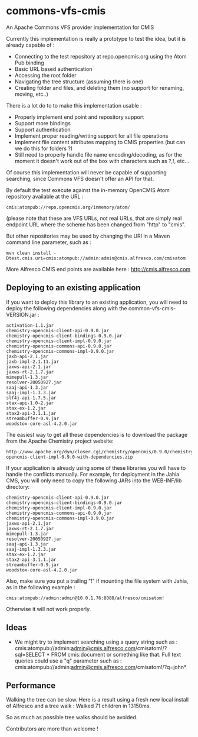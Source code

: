 commons-vfs-cmis
================

An Apache Commons VFS provider implementation for CMIS

Currently this implementation is really a prototype to test the idea, but it is already capable of :
- Connecting to the test repository at repo.opencmis.org using the Atom Pub binding
- Basic URL based authentication
- Accessing the root folder
- Navigating the tree structure (assuming there is one)
- Creating folder and files, and deleting them (no support for renaming, moving, etc..)

There is a lot do to to make this implementation usable :
- Properly implement end point and repository support
- Support more bindings
- Support authentication
- Implement proper reading/writing support for all file operations
- Implement file content attributes mapping to CMIS properties (but can we do this for folders ?)
- Still need to properly handle file name encoding/decoding, as for the moment it doesn't work out of the box with
characters such as ?,!, etc...

Of course this implementation will never be capable of supporting searching, since Commons VFS doesn't offer an API
for that.

By default the test execute against the in-memory OpenCMIS Atom repository available at the URL :

    cmis:atompub://repo.opencmis.org/inmemory/atom/

(please note that these are VFS URLs, not real URLs, that are simply real endpoint URL where the scheme has been
changed from "http" to "cmis".

But other repositories may be used by changing the URI in a Maven command line parameter, such as :

    mvn clean install -Dtest.cmis.uri=cmis:atompub://admin:admin@cmis.alfresco.com/cmisatom

More Alfresco CMIS end points are available here : http://cmis.alfresco.com

Deploying to an existing application
------------------------------------

If you want to deploy this library to an existing application, you will need to deploy the following dependencies
along with the common-vfs-cmis-VERSION.jar :

    activation-1.1.jar
    chemistry-opencmis-client-api-0.9.0.jar
    chemistry-opencmis-client-bindings-0.9.0.jar
    chemistry-opencmis-client-impl-0.9.0.jar
    chemistry-opencmis-commons-api-0.9.0.jar
    chemistry-opencmis-commons-impl-0.9.0.jar
    jaxb-api-2.1.jar
    jaxb-impl-2.1.11.jar
    jaxws-api-2.1.jar
    jaxws-rt-2.1.7.jar
    mimepull-1.3.jar
    resolver-20050927.jar
    saaj-api-1.3.jar
    saaj-impl-1.3.3.jar
    slf4j-api-1.7.5.jar
    stax-api-1.0-2.jar
    stax-ex-1.2.jar
    stax2-api-3.1.1.jar
    streambuffer-0.9.jar
    woodstox-core-asl-4.2.0.jar

The easiest way to get all these dependencies is to download the package from the Apache Chemistry project website:

    http://www.apache.org/dyn/closer.cgi/chemistry/opencmis/0.9.0/chemistry-opencmis-client-impl-0.9.0-with-dependencies.zip

If your application is already using some of these libraries you will have to handle the conflicts manually. For
example, for deployment in the Jahia CMS, you will only need to copy the following JARs into the WEB-INF/lib directory:

    chemistry-opencmis-client-api-0.9.0.jar
    chemistry-opencmis-client-bindings-0.9.0.jar
    chemistry-opencmis-client-impl-0.9.0.jar
    chemistry-opencmis-commons-api-0.9.0.jar
    chemistry-opencmis-commons-impl-0.9.0.jar
    jaxws-api-2.1.jar
    jaxws-rt-2.1.7.jar
    mimepull-1.3.jar
    resolver-20050927.jar
    saaj-api-1.3.jar
    saaj-impl-1.3.3.jar
    stax-ex-1.2.jar
    stax2-api-3.1.1.jar
    streambuffer-0.9.jar
    woodstox-core-asl-4.2.0.jar

Also, make sure you put a trailing "!" if mounting the file system with Jahia, as in the following example :

    cmis:atompub://admin:admin@10.0.1.76:8080/alfresco/cmisatom!

Otherwise it will not work properly.

Ideas
-----

- We might try to implement searching using a query string such as :
    cmis:atompub://admin:admin@cmis.alfresco.com/cmisatom!/?sql=SELECT * FROM cmis:document
  or something like that. Full text queries could use a "q" parameter such as :
    cmis:atompub://admin:admin@cmis.alfresco.com/cmisatom!/?q=john*

Performance
-----------
Walking the tree can be slow. Here is a result using a fresh new local install of Alfresco and a tree walk :
Walked 71 children in 13150ms.

So as much as possible tree walks should be avoided.

Contributors are more than welcome !
